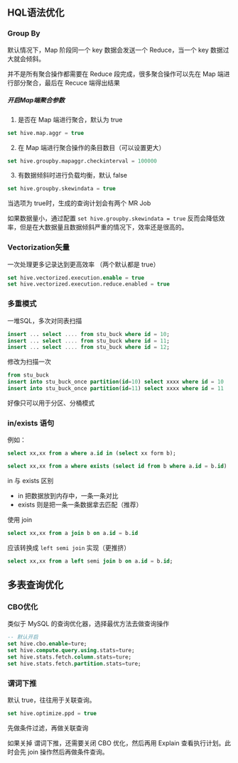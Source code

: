 ## HQL语法优化

### Group By

默认情况下，Map 阶段同一个 key 数据会发送一个 Reduce，当一个 key 数据过大就会倾斜。

并不是所有聚合操作都需要在 Reduce 段完成，很多聚合操作可以先在 Map 端进行部分聚合，最后在 Recuce 端得出结果

##### 开启Map端聚合参数

1. 是否在 Map 端进行聚合，默认为 true

```sql
set hive.map.aggr = true
```

2. 在 Map 端进行聚合操作的条目数目（可以设置更大）

```sql
set hive.groupby.mapaggr.checkinterval = 100000
```

3. 有数据倾斜时进行负载均衡，默认 false

```sql
set hive.groupby.skewindata = true
```

当选项为 true时，生成的查询计划会有两个 MR Job



如果数据量小，通过配置 `set hive.groupby.skewindata = true` 反而会降低效率，但是在大数据量且数据倾斜严重的情况下，效率还是很高的。



### Vectorization矢量

一次处理更多记录达到更高效率 （两个默认都是 true）

```sql
set hive.vectorized.execution.enable = true
set hive.vectorized.execution.reduce.enabled = true
```

### 多重模式

一堆SQL，多次对同表扫描

```sql
insert ... select .... from stu_buck where id = 10;
insert ... select .... from stu_buck where id = 11;
insert ... select .... from stu_buck where id = 12;
```

修改为扫描一次

```sql
from stu_buck
insert into stu_buck_once partition(id=10) select xxxx where id = 10
insert into stu_buck_once partition(id=11) select xxxx where id = 11
```

好像只可以用于分区、分桶模式



### in/exists 语句

例如：

```sql
select xx,xx from a where a.id in (select xx form b);

select xx,xx from a where exists (select id from b where a.id = b.id)
```

in 与 exists 区别

+ in 把数据放到内存中，一条一条对比
+ exists 则是把一条一条数据拿去匹配（推荐）



使用 join

```sql
select xx,xx from a join b on a.id = b.id
```

应该转换成 `left semi join` 实现（更推挤）

```sql
select xx,xx from a left semi join b on a.id = b.id;
```





## 多表查询优化



### CBO优化

类似于 MySQL 的查询优化器，选择最优方法去做查询操作

```sql
-- 默认开启
set hive.cbo.enable=ture;
set hive.compute.query.using.stats=ture;
set hive.stats.fetch.column.stats=ture;
set hive.stats.fetch.partition.stats=ture;
```



### 谓词下推

默认 true，往往用于关联查询。

```sql
set hive.optimize.ppd = true
```

先做条件过滤，再做关联查询

如果关掉 谓词下推，还需要关闭 CBO 优化，然后再用 Explain 查看执行计划。此时会先 join 操作然后再做条件查询。